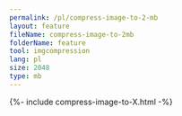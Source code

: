 ```yaml
---
permalink: /pl/compress-image-to-2-mb
layout: feature
fileName: compress-image-to-2mb
folderName: feature
tool: imgcompression
lang: pl
size: 2048
type: mb
---
```


{%- include compress-image-to-X.html -%}
